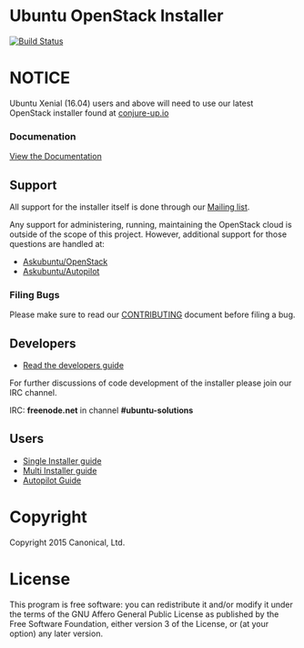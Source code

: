 # Ubuntu OpenStack Installer
[![Build Status](https://travis-ci.org/Ubuntu-Solutions-Engineering/openstack-installer.svg?branch=master)](https://travis-ci.org/Ubuntu-Solutions-Engineering/openstack-installer)

# NOTICE

Ubuntu Xenial (16.04) users and above will need to use our latest OpenStack installer found at [conjure-up.io](http://conjure-up.io)

### Documenation

[View the Documentation](https://wiki.ubuntu.com/OpenStack/Installer)

## Support

All support for the installer itself is done through our [Mailing list](https://lists.ubuntu.com/mailman/listinfo/ubuntu-openstack-installer).

Any support for administering, running, maintaining the OpenStack cloud is outside of the scope
of this project. However, additional support for those questions are handled at:

* [Askubuntu/OpenStack](https://askubuntu.com/questions/tagged/openstack)
* [Askubuntu/Autopilot](https://askubuntu.com/questions/tagged/landscape+openstack-autopilot)

### Filing Bugs

Please make sure to read our [CONTRIBUTING](https://github.com/Ubuntu-Solutions-Engineering/openstack-installer/blob/master/CONTRIBUTING.md) document before filing a bug.

## Developers

* [Read the developers guide](https://wiki.ubuntu.com/OpenStack/Installer/developer-setup)

For further discussions of code development of the installer please join our IRC channel.

IRC: **freenode.net** in channel **#ubuntu-solutions**

## Users

* [Single Installer guide](https://help.ubuntu.com/lts/clouddocs/installer/en/single-install.html)
* [Multi Installer guide](https://help.ubuntu.com/lts/clouddocs/installer/en/multi-install.html)
* [Autopilot Guide](http://www.ubuntu.com/download/cloud/install-ubuntu-openstack)

# Copyright

Copyright 2015 Canonical, Ltd.

# License

This program is free software: you can redistribute it and/or modify
it under the terms of the GNU Affero General Public License as
published by the Free Software Foundation, either version 3 of the
License, or (at your option) any later version.
